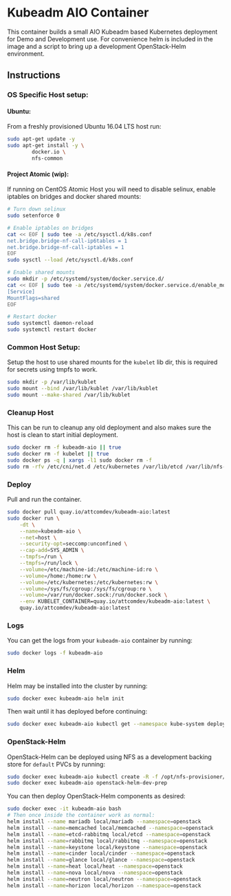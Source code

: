 # Kubeadm AIO Container

This container builds a small AIO Kubeadm based Kubernetes deployment for Demo and Development use. For convenience helm is included in the image and a script to bring up a development OpenStack-Helm environment.

## Instructions

### OS Specific Host setup:

#### Ubuntu:

From a freshly provisioned Ubuntu 16.04 LTS host run:
``` bash
sudo apt-get update -y
sudo apt-get install -y \
        docker.io \
        nfs-common
```

#### Project Atomic (wip):

If running on CentOS Atomic Host you will need to disable selinux, enable iptables on bridges and docker shared mounts:
``` bash
# Turn down selinux
sudo setenforce 0

# Enable iptables on bridges
cat << EOF | sudo tee -a /etc/sysctl.d/k8s.conf
net.bridge.bridge-nf-call-ip6tables = 1
net.bridge.bridge-nf-call-iptables = 1
EOF
sudo sysctl --load /etc/sysctl.d/k8s.conf

# Enable shared mounts
sudo mkdir -p /etc/systemd/system/docker.service.d/
cat << EOF | sudo tee -a /etc/systemd/system/docker.service.d/enable_mount_propagation.conf
[Service]
MountFlags=shared
EOF

# Restart docker
sudo systemctl daemon-reload
sudo systemctl restart docker
```

### Common Host Setup:

Setup the host to use shared mounts for the `kubelet` lib dir, this is required for secrets using tmpfs to work.
``` bash
sudo mkdir -p /var/lib/kublet
sudo mount --bind /var/lib/kublet /var/lib/kublet
sudo mount --make-shared /var/lib/kublet
```

### Cleanup Host

This can be run to cleanup any old deployment and also makes sure the host is clean to start initial deployment.

``` bash
sudo docker rm -f kubeadm-aio || true
sudo docker rm -f kubelet || true
sudo docker ps -q | xargs -l1 sudo docker rm -f
sudo rm -rfv /etc/cni/net.d /etc/kubernetes /var/lib/etcd /var/lib/nfs-provisioner  /var/lib/kubelet/*
```

### Deploy

Pull and run the container.

``` bash
sudo docker pull quay.io/attcomdev/kubeadm-aio:latest
sudo docker run \
    -dt \
    --name=kubeadm-aio \
    --net=host \
    --security-opt=seccomp:unconfined \
    --cap-add=SYS_ADMIN \
    --tmpfs=/run \
    --tmpfs=/run/lock \
    --volume=/etc/machine-id:/etc/machine-id:ro \
    --volume=/home:/home:rw \
    --volume=/etc/kubernetes:/etc/kubernetes:rw \
    --volume=/sys/fs/cgroup:/sys/fs/cgroup:ro \
    --volume=/var/run/docker.sock:/run/docker.sock \
    --env KUBELET_CONTAINER=quay.io/attcomdev/kubeadm-aio:latest \
    quay.io/attcomdev/kubeadm-aio:latest
```

### Logs

You can get the logs from your `kubeadm-aio` container by running:

``` bash
sudo docker logs -f kubeadm-aio
```

### Helm

Helm may be installed into the cluster by running:

``` bash
sudo docker exec kubeadm-aio helm init
```

Then wait until it has deployed before continuing:

``` bash
sudo docker exec kubeadm-aio kubectl get --namespace kube-system deploy tiller-deploy -w
```
### OpenStack-Helm

OpenStack-Helm can be deployed using NFS as a development backing store for `default` PVCs by running:

``` bash
sudo docker exec kubeadm-aio kubectl create -R -f /opt/nfs-provisioner/
sudo docker exec kubeadm-aio openstack-helm-dev-prep
```

You can then deploy OpenStack-Helm components as desired:

``` bash
sudo docker exec -it kubeadm-aio bash
# Then once inside the container work as normal:
helm install --name mariadb local/mariadb --namespace=openstack
helm install --name=memcached local/memcached --namespace=openstack
helm install --name=etcd-rabbitmq local/etcd --namespace=openstack
helm install --name=rabbitmq local/rabbitmq --namespace=openstack
helm install --name=keystone local/keystone --namespace=openstack
helm install --name=cinder local/cinder --namespace=openstack
helm install --name=glance local/glance --namespace=openstack
helm install --name=heat local/heat --namespace=openstack
helm install --name=nova local/nova --namespace=openstack
helm install --name=neutron local/neutron --namespace=openstack
helm install --name=horizon local/horizon --namespace=openstack
```
